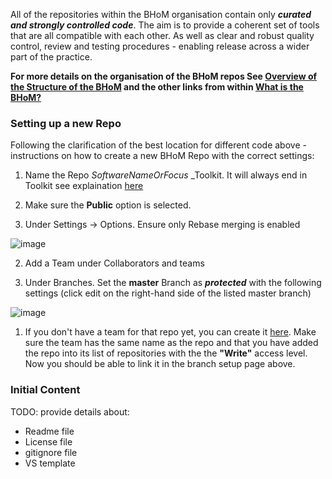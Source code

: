 All of the repositories within the BHoM organisation contain only ___curated and strongly controlled code___. 
The aim is to provide a coherent set of tools that are all compatible with each other. As well as clear and robust quality control, review and testing procedures - enabling release across a wider part of the practice.

__For more details on the organisation of the BHoM repos See [Overview of the Structure of the BHoM](Structure-of-the-BHoM) and the other links from within [What is the BHoM?](https://github.com/BHoM/documentation/wiki)__


### Setting up a new Repo
Following the clarification of the best location for different code above - instructions on how to create a new BHoM Repo with the correct settings:

1. Name the Repo _SoftwareNameOrFocus_ _Toolkit. It will always end in Toolkit see explaination [here](Structure-of-the-BHoM)

1. Make sure the __Public__ option is selected.

1. Under Settings -> Options. Ensure only Rebase merging is enabled

![image](https://user-images.githubusercontent.com/16853390/50325899-5daa9c80-0522-11e9-8de7-36b5d76187c6.png)

2. Add a Team under Collaborators and teams

1. Under Branches. Set the __master__ Branch as ___protected___ with the following settings (click edit on the right-hand side of the listed master branch)

![image](https://user-images.githubusercontent.com/16853390/50325923-859a0000-0522-11e9-95ba-486c8e55dfe6.png)

1. If you don't have a team for that repo yet, you can create it [here](https://github.com/orgs/BHoM/teams). Make sure the team has the same name as the repo and that you have added the repo into its list of repositories with the the **"Write"** access level. Now you should be able to link it in the branch setup page above.

### Initial Content

TODO: provide details about:
- Readme file
- License file
- gitignore file
- VS template